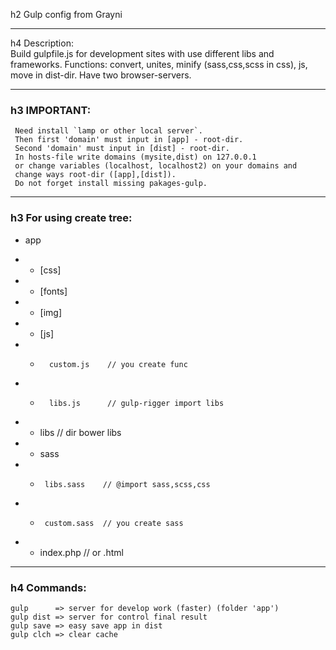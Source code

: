 h2 Gulp config from Grayni  
***
h4 Description:  
     Build gulpfile.js for development sites with use
     different libs and frameworks.
     Functions: convert, unites, minify (sass,css,scss in css), js, move in dist-dir.
     Have two browser-servers.
***
### h3 IMPORTANT:  
     Need install `lamp or other local server`.
     Then first 'domain' must input in [app] - root-dir.
     Second 'domain' must input in [dist] - root-dir.
     In hosts-file write domains (mysite,dist) on 127.0.0.1
     or change variables (localhost, localhost2) on your domains and
     change ways root-dir ([app],[dist]). 
     Do not forget install missing pakages-gulp.
***
### h3 For using create tree:  
  + app  
*   - [css]  
*   - [fonts]  
*   - [img]  
*   + [js]  
* *       custom.js    // you create func  
* *       libs.js      // gulp-rigger import libs  
*   + libs          // dir bower libs  
*   + sass  
* *      libs.sass    // @import sass,scss,css  
* *      custom.sass  // you create sass  
* *   index.php       // or .html  
***
### h4 Commands:  
    gulp      => server for develop work (faster) (folder 'app')  
    gulp dist => server for control final result  
    gulp save => easy save app in dist  
    gulp clch => clear cache  

